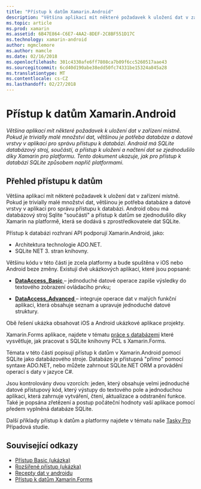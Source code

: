 ```yaml
---
title: "Přístup k datům Xamarin.Android"
description: "Většina aplikací mít některé požadavek k uložení dat v zařízení místně. Pokud je trivially malé množství dat, většinou je potřeba databáze a datové vrstvy v aplikaci pro správu přístupu k databázi.  Android má SQLite databázový stroj, součástí, a přístup k uložení a načtení dat se zjednodušilo díky Xamarin pro platformu. Tento dokument ukazuje, jak pro přístup k databázi SQLite způsobem napříč platformami."
ms.topic: article
ms.prod: xamarin
ms.assetid: 6B47E864-C6E7-4AA2-8DEF-2C8BF551D17C
ms.technology: xamarin-android
author: mgmclemore
ms.author: mamcle
ms.date: 02/16/2018
ms.openlocfilehash: 301c4330afe6ff7808ca7b09f6cc5260517aae43
ms.sourcegitcommit: 6cd40d190abe38edd50fc74331be15324a845a28
ms.translationtype: MT
ms.contentlocale: cs-CZ
ms.lasthandoff: 02/27/2018
---
```

# <a name="xamarinandroid-data-access"></a>Přístup k datům Xamarin.Android

_Většina aplikací mít některé požadavek k uložení dat v zařízení místně. Pokud je trivially malé množství dat, většinou je potřeba databáze a datové vrstvy v aplikaci pro správu přístupu k databázi.  Android má SQLite databázový stroj, součástí, a přístup k uložení a načtení dat se zjednodušilo díky Xamarin pro platformu. Tento dokument ukazuje, jak pro přístup k databázi SQLite způsobem napříč platformami._

## <a name="data-access-overview"></a>Přehled přístupu k datům

Většina aplikací mít některé požadavek k uložení dat v zařízení místně. Pokud je trivially malé množství dat, většinou je potřeba databáze a datové vrstvy v aplikaci pro správu přístupu k databázi. Android obou má databázový stroj Sqlite "součástí" a přístup k datům se zjednodušilo díky Xamarin na platformě, která se dodává s zprostředkovatele dat SQLite.

Přístup k databázi rozhraní API podporují Xamarin.Android, jako:

-  Architektura technologie ADO.NET.
-  SQLite NET 3. stran knihovny.

Většinu kódu v této části je zcela platformy a bude spuštěna v iOS nebo Android beze změny. Existují dvě ukázkových aplikací, které jsou popsané:

-  [**DataAccess_Basic** ](https://github.com/xamarin/mobile-samples/tree/master/DataAccess/Basic) &ndash; jednoduché datové operace zapíše výsledky do textového zobrazení ovládacího prvku;

-  [**DataAccess_Advanced** ](https://github.com/xamarin/mobile-samples/tree/master/DataAccess/Advanced) &ndash; integruje operace dat v malých funkční aplikaci, která obsahuje seznam a upravuje jednoduché datové struktury.

Obě řešení ukázka obsahovat iOS a Android ukázkové aplikace projekty.

Xamarin.Forms aplikace, najdete v tématu [práce s databázemi](~/xamarin-forms/app-fundamentals/databases.md) které vysvětluje, jak pracovat s SQLite knihovny PCL s Xamarin.Forms.

Témata v této části popisují přístup k datům v Xamarin.Android pomocí SQLite jako databázového stroje. Databáze je přístupná "přímo" pomocí syntaxe ADO.NET, nebo můžete zahrnout SQLite.NET ORM a provádění operací s daty v jazyce C#.

Jsou kontrolovány dvou vzorcích: jeden, který obsahuje velmi jednoduché datové přístupový kód, který výstupy do textového pole a jednoduchou aplikaci, která zahrnuje vytváření, čtení, aktualizace a odstranění funkce. Také je popsána zřetězení a postup počáteční hodnoty vaší aplikace pomocí předem vyplněná databáze SQLite.

Další příklady přístup k datům a platformy najdete v tématu naše [Tasky Pro](~/cross-platform/app-fundamentals/building-cross-platform-applications/case-study-tasky.md) Případová studie.


## <a name="related-links"></a>Související odkazy

- [Přístup Basic (ukázka)](https://github.com/xamarin/mobile-samples/tree/master/DataAccess/Basic)
- [Rozšířené přístup (ukázka)](https://github.com/xamarin/mobile-samples/tree/master/DataAccess/Advanced)
- [Recepty dat v androidu](https://developer.xamarin.com/recipes/android/data/)
- [Přístup k datům Xamarin.Forms](~/xamarin-forms/app-fundamentals/databases.md)
